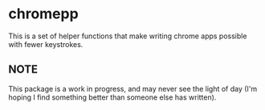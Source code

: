 # chromepp

This is a set of helper functions that make writing chrome apps possible with fewer keystrokes.

## NOTE

This package is a work in progress, and may never see the light of day (I'm hoping I find something better than someone else has written).
